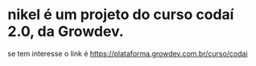 # nikel é um projeto do curso codaí 2.0, da Growdev.
se tem interesse o link é https://plataforma.growdev.com.br/curso/codai
